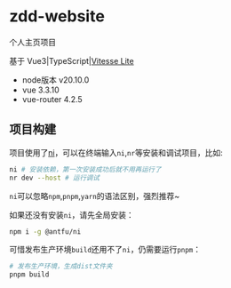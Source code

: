 # zdd-website

个人主页项目

基于 Vue3|TypeScript|[Vitesse Lite](https://github.com/antfu/vitesse-lite)

- node版本 v20.10.0
- vue 3.3.10
- vue-router 4.2.5

## 项目构建

项目使用了[ni](https://github.com/antfu/ni)，可以在终端输入`ni`,`nr`等安装和调试项目，比如:

```bash
ni # 安装依赖，第一次安装成功后就不用再运行了
nr dev --host # 运行调试
```

`ni`可以忽略`npm`,`pnpm`,`yarn`的语法区别，强烈推荐~

如果还没有安装`ni`，请先全局安装：

```bash
npm i -g @antfu/ni
```

可惜发布生产环境`build`还用不了`ni`，仍需要运行`pnpm`：

```bash
# 发布生产环境，生成dist文件夹
pnpm build
```
